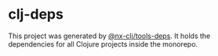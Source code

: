 # clj-deps

This project was generated by [@nx-clj/tools-deps](https://npmjs.com/package/@nx-clj/tools-deps). It holds the dependencies for all Clojure projects inside the monorepo.
